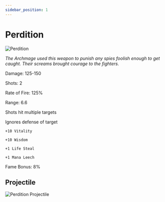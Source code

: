```yaml
---
sidebar_position: 1
---
```


# Perdition

![Perdition](https://vwiki.valorserver.com/api/item/picture/perdition)

<i>The Archmage used this weapon to punish any spies foolish enough to get caught. Their screams brought courage to the fighters.</i>

Damage: 125-150

Shots: 2

Rate of Fire: 125%

Range: 6.6

Shots hit multiple targets

Ignores defense of target

    +10 Vitality
    
    +10 Wisdom
    
    +1 Life Steal
    
    +1 Mana Leech

Fame Bonus: 8%

## Projectile

![Perdition Projectile](https://cdn.discordapp.com/attachments/953134990428868629/953329532612530186/perdition.gif)
